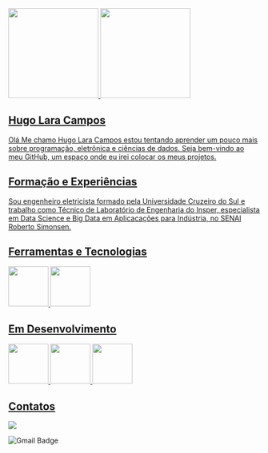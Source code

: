 <div>
<a href="https://github.com/HugocamposL3">
<img loading="lazy" height="180em" src="https://github-readme-stats.vercel.app/api/top-langs/?username=HugocamposL3&layout=compact&langs_count=7&theme=dracula"/>
<img loading="lazy" height="180em" src="https://github-readme-stats.vercel.app/api?username=HugocamposL3&show_icons=true&theme=dracula&include_all_commits=true&count_private=true"/>
</div>

## Hugo Lara Campos

Olá Me chamo Hugo Lara Campos estou tentando aprender um pouco mais sobre programação, eletrônica e ciências de dados. Seja bem-vindo ao meu GitHub, um espaço onde eu irei colocar os meus projetos. 

## Formação e Experiências

Sou engenheiro eletricista formado pela Universidade Cruzeiro do Sul e trabalho como Técnico de Laboratório de Engenharia do Insper, especialista em Data Science e Big Data em Aplicacações para Indústria, no SENAI Roberto Simonsen.

## Ferramentas e Tecnologias 
<img loading="lazy" src="https://cdn.jsdelivr.net/gh/devicons/devicon@latest/icons/arduino/arduino-plain-wordmark.svg" width="80" height="80"/>   <img loading="lazy" src="https://cdn.jsdelivr.net/gh/devicons/devicon@latest/icons/embeddedc/embeddedc-plain-wordmark.svg" width="80" height="80"/> 

## Em Desenvolvimento 
<img loading="lazy" src="https://cdn.jsdelivr.net/gh/devicons/devicon@latest/icons/python/python-original-wordmark.svg" width="80" height="80"/> <img loading="lazy" src="https://cdn.jsdelivr.net/gh/devicons/devicon@latest/icons/git/git-plain.svg" width="80" height="80"/> <img loading="lazy" src="https://cdn.jsdelivr.net/gh/devicons/devicon@latest/icons/mysql/mysql-original-wordmark.svg" width="80" height="80"/>
  
## Contatos 

<div>
<a href="https://www.linkedin.com/in/hugo-campos-181149146/" target="_blank"><img loading="lazy" src="https://img.shields.io/badge/-LinkedIn-%230077B5?style=for-the-badge&logo=linkedin&logoColor=white" target="_blank"></a>   
</div>

![Gmail Badge](https://img.shields.io/badge/-camposhugo029@gmail.com-c71610?style=flat-square&logo=Gmail&logoColor=white&link=mailto:marcelocm1995@gmail.com)

           
                     
          
